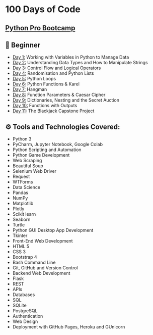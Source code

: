 # 100 Days of Code
## [Python Pro Bootcamp](https://uc-cs.udemy.com/course/100-days-of-code/learn/lecture/20499928#overview "Udemy Course")
<!-- comment here -->
## 🔰 Beginner 
- [Day 1:](https://github.com/necabotheking/100-days-of-code/tree/main/Beginner%20Projects%20-%20Day%201%20to%20Day%2014/day_001) Working with Variables in Python to Manage Data
- [Day 2:](https://github.com/necabotheking/100-days-of-code/tree/main/Beginner%20Projects%20-%20Day%201%20to%20Day%2014/day_002) Understanding Data Types and How to Manipulate Strings
- [Day 3:](https://github.com/necabotheking/100-days-of-code/tree/main/Beginner%20Projects%20-%20Day%201%20to%20Day%2014/day_003) Control Flow and Logical Operators
- [Day 4:](https://github.com/necabotheking/100-days-of-code/tree/main/Beginner%20Projects%20-%20Day%201%20to%20Day%2014/day_004) Randomisation and Python Lists
- [Day 5:](https://github.com/necabotheking/100-days-of-code/tree/main/Beginner%20Projects%20-%20Day%201%20to%20Day%2014/day_005) Python Loops
- [Day 6:](https://github.com/necabotheking/100-days-of-code/tree/main/Beginner%20Projects%20-%20Day%201%20to%20Day%2014/day_006) Python Functions & Karel
- [Day 7:](https://github.com/necabotheking/100-days-of-code/tree/main/Beginner%20Projects%20-%20Day%201%20to%20Day%2014/day_007) Hangman
- [Day 8:](https://github.com/necabotheking/100-days-of-code/tree/main/Beginner%20Projects%20-%20Day%201%20to%20Day%2014/day_008) Function Parameters & Caesar Cipher
- [Day 9:](https://github.com/necabotheking/100-days-of-code/tree/main/Beginner%20Projects%20-%20Day%201%20to%20Day%2014/day_009) Dictionaries, Nesting and the Secret Auction
- [Day 10:](https://github.com/necabotheking/100-days-of-code/tree/main/Beginner%20Projects%20-%20Day%201%20to%20Day%2014/day_010) Functions with Outputs
- [Day 11:](https://github.com/necabotheking/100-days-of-code/tree/main/Beginner%20Projects%20-%20Day%201%20to%20Day%2014/day_011) The Blackjack Capstone Project 
<!--
- [Day 12:](https://github.com/necabotheking/100-days-of-code/tree/main/Beginner%20Projects%20-%20Day%201%20to%20Day%2014/day_012] Scope & Number Guessing Game
- [Day 13:](https://github.com/necabotheking/100-days-of-code/tree/main/Beginner%20Projects%20-%20Day%201%20to%20Day%2014/day_013) Debugging: How to Find and Fix Errors in your Code
- [Day 14:](https://github.com/necabotheking/100-days-of-code/tree/main/Beginner%20Projects%20-%20Day%201%20to%20Day%2014/day_014) Higher Lower Game Project

## 📚 Intermediate
- [Day 15:](https://github.com/necabotheking/100-days-of-code/tree/main/Beginner%20Projects%20-%20Day%201%20to%20Day%2014/day_015) Local Development Environment Setup & the Coffee Machine
- [Day 16:](https://github.com/necabotheking/100-days-of-code/tree/main/Beginner%20Projects%20-%20Day%201%20to%20Day%2014/day_016) Object Oriented Programming (OOP)
- [Day 17:](https://github.com/necabotheking/100-days-of-code/tree/main/Beginner%20Projects%20-%20Day%201%20to%20Day%2014/day_017) The Quiz Project & The Benefits of OOP
- [Day 18:](https://github.com/necabotheking/100-days-of-code/tree/main/Beginner%20Projects%20-%20Day%201%20to%20Day%2014/day_018) Turtle & the Graphical User Interface (GUI)
- [Day 19:](https://github.com/necabotheking/100-days-of-code/tree/main/Beginner%20Projects%20-%20Day%201%20to%20Day%2014/day_019) Instances, State and Higher Order Functions
- [Day 20:](https://github.com/necabotheking/100-days-of-code/tree/main/Beginner%20Projects%20-%20Day%201%20to%20Day%2014/day_020) Build the Snake Game Part 1: Animation & Coordinates
- [Day 21:](https://github.com/necabotheking/100-days-of-code/tree/main/Beginner%20Projects%20-%20Day%201%20to%20Day%2014/day_021) Build the Snake Game Part 2: Inheritance & List Slicing
- [Day 22:](https://github.com/necabotheking/100-days-of-code/tree/main/Beginner%20Projects%20-%20Day%201%20to%20Day%2014/day_022) Build Pong: The Famous Arcade Game
- [Day 23:](https://github.com/necabotheking/100-days-of-code/tree/main/Beginner%20Projects%20-%20Day%201%20to%20Day%2014/day_023) The Turtle Crossing Capstone Project
- [Day 24:](https://github.com/necabotheking/100-days-of-code/tree/main/Beginner%20Projects%20-%20Day%201%20to%20Day%2014/day_024) Files, Directories and Paths
- [Day 25:](https://github.com/necabotheking/100-days-of-code/tree/main/Beginner%20Projects%20-%20Day%201%20to%20Day%2014/day_025) Working with CSV Data and the Pandas Library
- [Day 26:](https://github.com/necabotheking/100-days-of-code/tree/main/Beginner%20Projects%20-%20Day%201%20to%20Day%2014/day_026) List Comprehension and the Nato Alphabet
- [Day 27:](https://github.com/necabotheking/100-days-of-code/tree/main/Beginner%20Projects%20-%20Day%201%20to%20Day%2014/day_027) Tkinter, *args, **kwargs and Creating GUI Programs
- [Day 28:](https://github.com/necabotheking/100-days-of-code/tree/main/Beginner%20Projects%20-%20Day%201%20to%20Day%2014/day_028) Tkinter, Dynamic Typing and the Pomodoro GUI Application
- [Day 29:](https://github.com/necabotheking/100-days-of-code/tree/main/Beginner%20Projects%20-%20Day%201%20to%20Day%2014/day_029) Building a Password Manager GUI App with Tkinter
- [Day 30:](https://github.com/necabotheking/100-days-of-code/tree/main/Beginner%20Projects%20-%20Day%201%20to%20Day%2014/day_030) Errors, Exceptions and JSON Data: Improving the Password Manager
- [Day 31:](https://github.com/necabotheking/100-days-of-code/tree/main/Beginner%20Projects%20-%20Day%201%20to%20Day%2014/day_031) Flash Card App Capstone Project

## 👨‍💻 Intermediate+
- [Day 32:](https://github.com/phillipai/100-days-of-code-python/tree/main/day32) Send Email (smtplib) & Manage Dates (datetime) - Automated Birthday Wisher
- [Day 33:](https://github.com/phillipai/100-days-of-code-python/tree/main/day33) API Endpoints & API Parameters - ISS Overhead Notifier
- [Day 34:](https://github.com/phillipai/100-days-of-code-python/tree/main/day34) API Practice - Creating a GUI Quiz App
- [Day 35:](https://github.com/phillipai/100-days-of-code-python/tree/main/day35) Keys, Authentication & Environment Variables - Telegram Rain Notifier
- [Day 36:](https://github.com/phillipai/100-days-of-code-python/tree/main/day36) Stock Trading News Alert Project
- [Day 37:](https://github.com/phillipai/100-days-of-code-python/tree/main/day37) Habit Tracking Project: API Post Requests & Headers
- [Day 38:](https://github.com/phillipai/100-days-of-code-python/tree/main/day38) Workout Tracking Using Google Sheets
- [Day 39:](https://github.com/phillipai/100-days-of-code-python/tree/main/day39) Capstone Part 1: Flight Deal Finder
- [Day 40:](https://github.com/phillipai/100-days-of-code-python/tree/main/day40) Capstone Part 2: Flight Club
- [Day 41:](https://github.com/phillipai/100-days-of-code-python/tree/main/day41) Introduction to HTML
- [Day 42:](https://github.com/phillipai/100-days-of-code-python/tree/main/day42) Intermediate HTML
- [Day 43:](https://github.com/phillipai/100-days-of-code-python/tree/main/day43) Introduction to CSS
- [Day 44:](https://github.com/phillipai/100-days-of-code-python/tree/main/day44) Intermediate CSS
- [Day 45:](https://github.com/phillipai/100-days-of-code-python/tree/main/day45) Web Scraping with Beautiful Soup
- [Day 46:](https://github.com/phillipai/100-days-of-code-python/tree/main/day46) Create a Spotify Playlist Using The Musical Time Machine
- [Day 47:](https://github.com/phillipai/100-days-of-code-python/tree/main/day47) Create an Automated Amazon Price Tracker
- [Day 48:](https://github.com/phillipai/100-days-of-code-python/tree/main/day48) Selenium Webdriver Browser and Game Playing Bot
- [Day 49:](https://github.com/phillipai/100-days-of-code-python/tree/main/day49) Automating Job Applications on LinkedIn
- [Day 50:](https://github.com/phillipai/100-days-of-code-python/tree/main/day50) Auto Tinder Swiping Bot
- [Day 51:](https://github.com/phillipai/100-days-of-code-python/tree/main/day51) Internet Speed Twitter Complaint Bot
- [Day 52:](https://github.com/phillipai/100-days-of-code-python/tree/main/day52) Instagram Follower Bot
- [Day 53:](https://github.com/phillipai/100-days-of-code-python/tree/main/day53) Web Scraping Capstone - Data Entry Job Automation
- [Day 54:](https://github.com/phillipai/100-days-of-code-python/tree/main/day54) Introduction to Web Development with Flask
- [Day 55:](https://github.com/phillipai/100-days-of-code-python/tree/main/day55) HTML & URL Parsing in Flask and the Higher Lower Game
- [Day 56:](https://github.com/phillipai/100-days-of-code-python/tree/main/day56) Rendering HTML/Static Files and Using Website Templates
- [Day 57:](https://github.com/phillipai/100-days-of-code-python/tree/main/day57) Templating with Jinja in Flask Applications
- [Day 58:](https://github.com/phillipai/100-days-of-code-python/tree/main/day58) Web Foundation Boostrap

## 🏆 Advanced
- [Day 59:](https://github.com/phillipai/100-days-of-code-python/tree/main/day59) Blog Capstone Project Part 2 - Adding Styling
- [Day 60:](https://github.com/phillipai/100-days-of-code-python/tree/main/day60) Make POST Requests with Flask and HTML Forms
- [Day 61:](https://github.com/phillipai/100-days-of-code-python/tree/main/day61) Building Advanced Forms with Flask-WTForms
- [Day 62:](https://github.com/phillipai/100-days-of-code-python/tree/main/day62) Flask, WTForms, Bootstrap, and CSV - Coffee & Wifi Project
- [Day 63:](https://github.com/phillipai/100-days-of-code-python/tree/main/day63) Databases and with SQLite and SQLAlchemy
- [Day 64:](https://github.com/phillipai/100-days-of-code-python/tree/main/day64) My Top 10 Movies Website
- [Day 65:](https://github.com/phillipai/100-days-of-code-python/tree/main/day65) How to Create a Website That People Will Love
- [Day 66:](https://github.com/phillipai/100-days-of-code-python/tree/main/day66) Building Your Own API with RESTful Routing
- [Day 67:](https://github.com/phillipai/100-days-of-code-python/tree/main/day67) Blog Capstone Project Part 3 - RESTful Routing
- [Day 68:](https://github.com/phillipai/100-days-of-code-python/tree/main/day68) Authentication with Flask
- [Day 69:](https://github.com/phillipai/100-days-of-code-python/tree/main/day69) Blog Capstone Project Part 4 - Adding Users
- [Day 70:](https://github.com/phillipai/100-days-of-code-python/tree/main/day70) Deploying Your Web Application with Heroku
- [Day 71:](https://github.com/phillipai/100-days-of-code-python/tree/main/day71) Data Exploration with Pandas: College Major vs. Your Salary
- [Day 72:](https://github.com/phillipai/100-days-of-code-python/tree/main/day72) Data Visualisation with Matplotlib: Programming Languages
- [Day 73:](https://github.com/phillipai/100-days-of-code-python/tree/main/day73) Aggregate & Marge Data with Pandas: Analyse the Lego Dataset
- [Day 74:](https://github.com/phillipai/100-days-of-code-python/tree/main/day74) Google Trends Data: Resampling and Visualising Time Series
- [Day 75:](https://github.com/phillipai/100-days-of-code-python/tree/main/day75) Beautiful Plotly Charts & Analysing the Android App Store
- [Day 76:](https://github.com/phillipai/100-days-of-code-python/tree/main/day76) Computation with NumPy and N-Dimensional Arrays
- [Day 77:](https://github.com/phillipai/100-days-of-code-python/tree/main/day77) Linear Regression and Data Visualisation with Seaborn
- [Day 78:](https://github.com/phillipai/100-days-of-code-python/tree/main/day78) Analysing the Nobel Prize with Plotly, Matplotlib & Seaborn
- [Day 79:](https://github.com/phillipai/100-days-of-code-python/tree/main/day79) The Tragic Discovery of Handwashing: t-Tests & Distributions
- [Day 80:](https://github.com/phillipai/100-days-of-code-python/tree/main/day80) Capstone Project - Predict House Prices

## ⚔ Professional Portfolio Projects -->

## ⚙ Tools and Technologies Covered:

* Python 3 
* PyCharm, Jupyter Notebook, Google Colab
* Python Scripting and Automation
* Python Game Development
* Web Scraping
* Beautiful Soup
* Selenium Web Driver
* Request
* WTForms
* Data Science
* Pandas
* NumPy
* Matplotlib
* Plotly
* Scikit learn
* Seaborn
* Turtle
* Python GUI Desktop App Development
* Tkinter
* Front-End Web Development
* HTML 5
* CSS 3
* Bootstrap 4
* Bash Command Line
* Git, GitHub and Version Control
* Backend Web Development
* Flask
* REST
* APIs
* Databases
* SQL
* SQLite
* PostgreSQL
* Authentication
* Web Design
* Deployment with GitHub Pages, Heroku and GUnicorn
